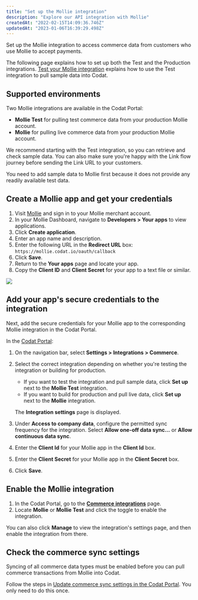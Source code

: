 ```yaml
---
title: "Set up the Mollie integration"
description: "Explore our API integration with Mollie"
createdAt: "2022-02-15T14:09:36.746Z"
updatedAt: "2023-01-06T16:39:29.498Z"
---
```


Set up the Mollie integration to access commerce data from customers who use Mollie to accept payments.

The following page explains how to set up both the Test and the Production integrations. [Test your Mollie integration](/commerce-mollie-test) explains how to use the Test integration to pull sample data into Codat.

## Supported environments

Two Mollie integrations are available in the Codat Portal:

- **Mollie Test** for pulling test commerce data from your production Mollie account.
- **Mollie** for pulling live commerce data from your production Mollie account.

We recommend starting with the Test integration, so you can retrieve and check sample data. You can also make sure you're happy with the Link flow journey before sending the Link URL to your customers.

You need to add sample data to Mollie first because it does not provide any readily available test data.

## Create a Mollie app and get your credentials

1. Visit <a className="external" href="https://www.mollie.com/en" target="_blank">Mollie</a> and sign in to your Mollie merchant account.
2. In your Mollie Dashboard, navigate to **Developers > Your apps** to view applications.
3. Click **Create application**.
4. Enter an app name and description.
5. Enter the following URL in the **Redirect URL** box: `https://mollie.codat.io/oauth/callback`
6. Click **Save**.
7. Return to the **Your apps** page and locate your app.
8. Copy the **Client ID** and **Client Secret** for your app to a text file or similar.

<img src="https://files.readme.io/051e9fd-36001_Mollie_-_client_id.PNG" />

## Add your app's secure credentials to the integration

Next, add the secure credentials for your Mollie app to the corresponding Mollie integration in the Codat Portal.

In the <a className="external" href="https://app.codat.io" target="_blank">Codat Portal</a>:

1. On the navigation bar, select **Settings > Integrations > Commerce**.
2. Select the correct integration depending on whether you're testing the integration or building for production.

   - If you want to test the integration and pull sample data, click **Set up** next to the **Mollie Test** integration.
   - If you want to build for production and pull live data, click **Set up** next to the **Mollie** integration.

   The **Integration settings** page is displayed.

3. Under **Access to company data**, configure the permitted sync frequency for the integration. Select **Allow one-off data sync…** or **Allow continuous data sync**.
4. Enter the **Client Id** for your Mollie app in the **Client Id** box.
5. Enter the **Client Secret** for your Mollie app in the **Client Secret** box.
6. Click **Save**.

## Enable the Mollie integration

1. In the Codat Portal, go to the <a className="external" href="https://app.codat.io/settings/integrations/commerce" target="blank">**Commerce integrations**</a> page.
2. Locate **Mollie** or **Mollie Test** and click the toggle to enable the integration.

You can also click **Manage** to view the integration's settings page, and then enable the integration from there.

## Check the commerce sync settings

Syncing of all commerce data types must be enabled before you can pull commerce transactions from Mollie into Codat.

Follow the steps in [Update commerce sync settings in the Codat Portal](/commerce-sync-settings#update-commerce-sync-settings-in-the-codat-portal). You only need to do this once.
